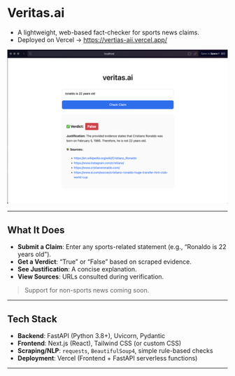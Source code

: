 # Veritas.ai

- A lightweight, web-based fact-checker for sports news claims.  
- Deployed on Vercel -> https://vertias-aii.vercel.app/

![App Screenshot](./screenshot.png)  

---

## What It Does

- **Submit a Claim**: Enter any sports-related statement (e.g., “Ronaldo is 22 years old”).  
- **Get a Verdict**: “True” or “False” based on scraped evidence.  
- **See Justification**: A concise explanation.  
- **View Sources**: URLs consulted during verification.

> Support for non-sports news coming soon.

---

## Tech Stack

- **Backend**: FastAPI (Python 3.8+), Uvicorn, Pydantic  
- **Frontend**: Next.js (React), Tailwind CSS (or custom CSS)  
- **Scraping/NLP**: `requests`, `BeautifulSoup4`, simple rule-based checks  
- **Deployment**: Vercel (Frontend + FastAPI serverless functions)

---

